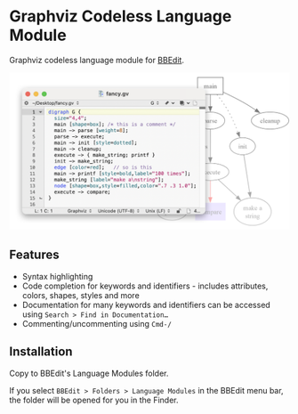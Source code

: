 # Graphviz Codeless Language Module
Graphviz codeless language module for [BBEdit](https://www.barebones.com/products/bbedit/index.html).

<img src="graphviz-clm@2x.png" alt="Screenshot of Graphviz file in BBEdit" width=683>

## Features
- Syntax highlighting
- Code completion for keywords and identifiers - includes attributes, colors, shapes, styles and more
- Documentation for many keywords and identifiers can be accessed using `Search > Find in Documentation…`
- Commenting/uncommenting using `Cmd-/`

## Installation
Copy to BBEdit's Language Modules folder. 

If you select `BBEdit > Folders > Language Modules` in the BBEdit menu bar, the folder will be opened for you in the Finder.
